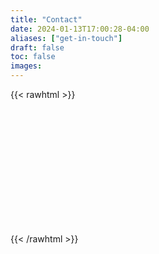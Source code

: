 ```yaml
---
title: "Contact"
date: 2024-01-13T17:00:28-04:00
aliases: ["get-in-touch"]
draft: false
toc: false
images:
---
```


{{< rawhtml >}}
<iframe data-tally-src="https://tally.so/embed/nrJjll?alignLeft=1&hideTitle=1&transparentBackground=1&dynamicHeight=1" loading="lazy" width="100%" height="200" frameborder="0" marginheight="0" marginwidth="0" title="Contact Millisec"></iframe>
<script>var d=document,w="https://tally.so/widgets/embed.js",v=function(){"undefined"!=typeof Tally?Tally.loadEmbeds():d.querySelectorAll("iframe[data-tally-src]:not([src])").forEach((function(e){e.src=e.dataset.tallySrc}))};if("undefined"!=typeof Tally)v();else if(d.querySelector('script[src="'+w+'"]')==null){var s=d.createElement("script");s.src=w,s.onload=v,s.onerror=v,d.body.appendChild(s);}</script>
{{< /rawhtml >}}